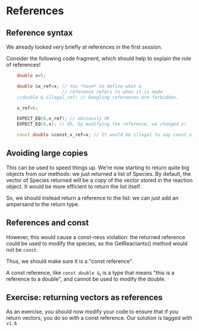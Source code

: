References
==========

Reference syntax
----------------

We already looked very briefly at references in the first session.

Consider the following code fragment, which should help to explain the role of references!

``` cpp
	double x=5;

	double &x_ref=x; // You *have* to define what a 
					 // reference refers to when it is made
	//double & illegal_ref; // Dangling references are forbidden.

	x_ref=6;

	EXPECT_EQ(6,x_ref); // obviously OK
	EXPECT_EQ(6,x); // Oh, by modifying the reference, we changed x!

	const double &const_x_ref=x; // It would be illegal to say const_x_ref=7
```

Avoiding large copies
---------------------

This can be used to speed things up. We're now starting to return quite big objects from our methods:
we just returned a list of Species. By default, the vector of Species returned will be a *copy* of the vector stored in the reaction object. It would be more efficient
to return the list itself. 

So, we should instead return a reference to the list: we can just add an ampersand to the return type.

References and const
--------------------

However, this would cause a const-ness violation: the returned reference could be used to modify the species, so the GetReactants() method would not be `const`.

Thus, we should make sure it is a "const reference". 

A const reference, like `const double &`, is a type that means "this is a reference to a double", and cannot be used to modify the double.

Exercise: returning vectors as references
-----------------------------------------

As an exercise, you should now modify your code to ensure that if you return vectors, you do so with a const reference. Our solution is tagged with `v1.6`
